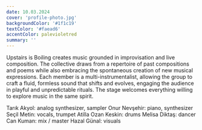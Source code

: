```yaml
---
date: 10.03.2024
cover: 'profile-photo.jpg'
backgroundColor: '#1f1c19'
textColor: '#faead6'
accentColor: palevioletred
summary: ''
---
```

Upstairs is Boiling creates music grounded in improvisation and live composition. The collective draws from a repertoire of past compositions and poems while also embracing the spontaneous creation of new musical expressions. Each member is a multi-instrumentalist, allowing the group to craft a fluid, formless sound that shifts and evolves, engaging the audience in playful and unpredictable rituals. The stage welcomes everything willing to explore music in the same spirit.

Tarık Akyol: analog synthesizer, sampler
Onur Nevşehir: piano, synthesizer
Seçil Metin: vocals, trumpet
Atilla Ozan Keskin: drums
Melisa Diktaş: dancer
Can Kuman: mix / master
Hazal Günal: visuals